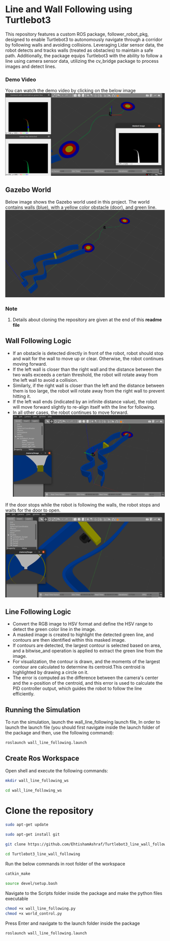 # Line and Wall Following using Turtlebot3
This repository features a custom ROS package, follower_robot_pkg, designed to enable Turtlebot3 to autonomously navigate through a corridor by following walls and avoiding collisions. Leveraging Lidar sensor data, the robot detects and tracks walls (treated as obstacles) to maintain a safe path. Additionally, the package equips Turtlebot3 with the ability to follow a line using camera sensor data, utilizing the cv_bridge package to process images and detect lines.

### Demo Video
You can watch the demo video by clicking on the below image
[![Watch the video](https://github.com/EhtishamAshraf/Turtlebot3_line_wall_following/blob/main/src/follower_robot_pkg/Images/2.png)](https://www.youtube.com/watch?v=d6_b9ii4WU4&t=2s)

## Gazebo World
Below image shows the Gazebo world used in this project. The world contains walls (blue), with a yellow color obstacle (door), and green line.
![Gazebo World](https://github.com/EhtishamAshraf/Turtlebot3_line_wall_following/blob/main/src/follower_robot_pkg/Images/1.png)

### Note 
1.  Details about cloning the repository are given at the end of this **readme file**

## Wall Following Logic
- If an obstacle is detected directly in front of the robot, robot should stop and wait for the wall to move up or clear. Otherwise, the robot 
  continues moving forward. 
- If the left wall is closer than the right wall and the distance between the two walls exceeds a certain threshold, the robot will rotate away 
  from the left wall to avoid a collision. 
- Similarly, if the right wall is closer than the left and the distance between them is too large, the robot will rotate away from the right 
  wall to prevent hitting it. 
- If the left wall ends (indicated by an infinite distance value), the robot will move forward slightly to re-align itself with the line for 
  following. 
- In all other cases, the robot continues to move forward.
![Wall Following](https://github.com/EhtishamAshraf/Turtlebot3_line_wall_following/blob/main/src/follower_robot_pkg/Images/3.png)

If the door stops while the robot is following the walls, the robot stops and waits for the door to open.
![Door Closed](https://github.com/EhtishamAshraf/Turtlebot3_line_wall_following/blob/main/src/follower_robot_pkg/Images/4.png)

## Line Following Logic
- Convert the RGB image to HSV format and define the HSV range to detect the green color line in the image. 
- A masked image is created to highlight the detected green line, and contours are then identified within this masked image.
- If contours are detected, the largest contour is selected based on area, and a bitwise_and operation is applied to extract the green line from 
  the image.
- For visualization, the contour is drawn, and the moments of the largest contour are calculated to determine its centroid.This centroid is     
  highlighted by drawing a circle on it.
- The error is computed as the difference between the camera's center and the x-position of the centroid, and this error is used to calculate 
  the PID controller output, which guides the robot to follow the line efficiently.

## Running the Simulation
To run the simulation, launch the wall_line_following launch file, In order to launch the launch file (you should first navigate inside the launch folder of the package and then, use the following command): 
```bash
roslaunch wall_line_following.launch
```

## Create Ros Workspace
Open shell and execute the following commands:
```bash
mkdir wall_line_following_ws
```
```bash
cd wall_line_following_ws
```
# Clone the repository
```bash
sudo apt-get update
```
```bash
sudo apt-get install git
```
```bash
git clone https://github.com/EhtishamAshraf/Turtlebot3_line_wall_following.git
```
```bash
cd Turtlebot3_line_wall_following
```
Run the below commands in root folder of the workspace
```bash
catkin_make 
```
```bash
source devel/setup.bash 
```
Navigate to the Scripts folder inside the package and make the python files executable
```bash
chmod +x wall_line_following.py
chmod +x world_control.py
```

Press Enter and navigate to the launch folder inside the package
```bash
roslaunch wall_line_following.launch
```
